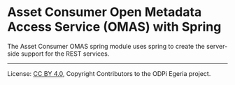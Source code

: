 <!-- SPDX-License-Identifier: CC-BY-4.0 -->
<!-- Copyright Contributors to the ODPi Egeria project. -->

# Asset Consumer Open Metadata Access Service (OMAS) with Spring

The Asset Consumer OMAS spring module uses spring to create the
server-side support for the REST services.


----
License: [CC BY 4.0](https://creativecommons.org/licenses/by/4.0/),
Copyright Contributors to the ODPi Egeria project.